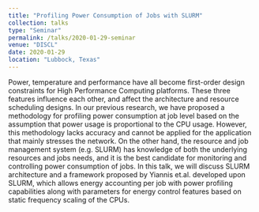 ```yaml
---
title: "Profiling Power Consumption of Jobs with SLURM"
collection: talks
type: "Seminar"
permalink: /talks/2020-01-29-seminar
venue: "DISCL"
date: 2020-01-29
location: "Lubbock, Texas"
---
```


Power, temperature and performance have all become first-order design constraints for High Performance Computing platforms. These three features influence each other, and affect the architecture and resource scheduling designs. In our previous research, we have proposed a methodology for profiling power consumption at job level based on the assumption that power usage is proportional to the CPU usage. However, this methodology lacks accuracy and cannot be applied for the application that mainly stresses the network. On the other hand, the resource and job management system (e.g. SLURM) has knowledge of both the underlying resources and jobs needs, and it is the best candidate for monitoring and controlling power consumption of jobs. In this talk, we will discuss SLURM architecture and a framework proposed by Yiannis et.al. developed upon SLURM, which allows energy accounting per job with power profiling capabilities along with parameters for energy control features based on static frequency scaling of the CPUs.
